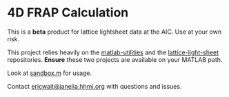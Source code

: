 # 4D FRAP Calculation

This is a **beta** product for lattice lightsheet data at the AIC. Use at your own risk.

This project relies heavily on the [matlab-utilities](https://github.com/ericwait/matlab-utilities) and the [lattice-light-sheet](https://github.com/aicjanelia/lattice-light-sheet) repositories. **Ensure** these two projects are available on your MATLAB path.

Look at [sandbox.m](https://github.com/aicjanelia/4d-frap-calculator/blob/master/sandbox.m) for usage.

Contact <ericwait@janelia.hhmi.org> with questions and issues.
